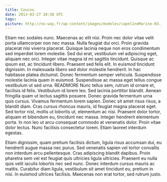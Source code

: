 ```yaml
---
title: Coucou
date: 2013-03-27 10:58 UTC
tags:
picture: http://no-way.fr/wp-content/images/modeles/capelineMarine-03.jpg
---
```


Etiam nec sodales nunc. Maecenas ac elit nisi. Proin nec dolor vitae velit porta ullamcorper non nec massa. Nulla feugiat dui orci. Proin gravida placerat nisi viverra placerat. Quisque lacinia neque non eros condimentum sed imperdiet lorem molestie. Sed dui erat, vestibulum vel adipiscing eget, aliquam nec orci. Integer vitae magna id mi sagittis tincidunt. Quisque ac ipsum est, ac tincidunt libero. Praesent sed felis elit. In euismod tincidunt dignissim. In malesuada libero sed dolor molestie hendrerit. In hac habitasse platea dictumst. Donec fermentum semper vehicula. Suspendisse molestie lacinia quam in euismod. Suspendisse ac massa eget tellus congue vestibulum ut sed urna.
READMORE
Nunc tellus sem, rutrum id ornare et, facilisis id felis. Vestibulum id lorem leo. Sed lacinia porttitor blandit. Aenean fringilla quam ut lectus sagittis posuere. Donec gravida fermentum urna quis cursus. Vivamus fermentum lorem sapien. Donec sit amet risus risus, a blandit diam. Cras cursus rhoncus mauris, id feugiat magna placerat eget. Sed tortor nisl, mollis ut lobortis ut, elementum ac nisi. Praesent dolor tortor, aliquam et bibendum eu, tincidunt nec massa. Integer hendrerit elementum porta. In non leo ut arcu consequat commodo at venenatis dolor. Proin vitae dolor lectus. Nunc facilisis consectetur lorem. Etiam laoreet interdum egestas.

Etiam dignissim, quam pretium facilisis dictum, ligula risus accumsan dui, eu hendrerit augue massa nec purus. Sed venenatis sapien vel tortor convallis non interdum arcu pellentesque. Cras adipiscing blandit dapibus. Proin pharetra sem vel est feugiat quis ultricies ligula ultricies. Praesent eu nulla quis velit iaculis lobortis nec sed nunc. Donec interdum cursus mauris ac mattis. Curabitur diam ligula, vestibulum sit amet tincidunt eu, pretium in nisi. In euismod ultrices facilisis. Maecenas non erat tortor, sed rutrum justo. 
